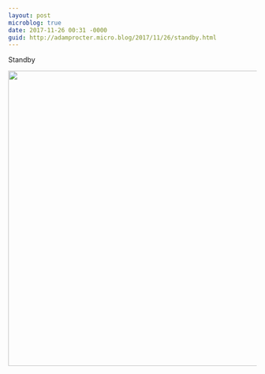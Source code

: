 ```yaml
---
layout: post
microblog: true
date: 2017-11-26 00:31 -0000
guid: http://adamprocter.micro.blog/2017/11/26/standby.html
---
```

Standby

<img src="http://discursive.adamprocter.co.uk/uploads/2017/7d398de882.jpg" width="600" height="600" />
